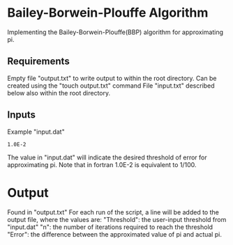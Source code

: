 # Bailey-Borwein-Plouffe Algorithm

Implementing the Bailey-Borwein-Plouffe(BBP) algorithm for approximating pi.

## Requirements

Empty file "output.txt" to write output to within the root directory. Can be created using the "touch output.txt" command
File "input.txt" described below also within the root directory.

## Inputs

Example "input.dat"

```
1.0E-2
```

The value in "input.dat" will indicate the desired threshold of error for approximating pi.
Note that in fortran 1.0E-2 is equivalent to 1/100.

# Output

Found in "output.txt"
For each run of the script, a line will be added to the output file, where the values are:
"Threshold": the user-input threshold from "input.dat"
"n": the number of iterations required to reach the threshold
"Error": the difference between the approximated value of pi and actual pi.
